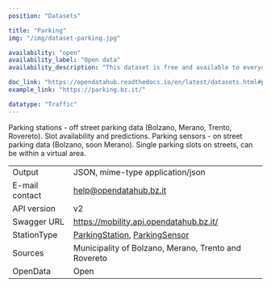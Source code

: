 ```yaml
---
position: "Datasets"

title: "Parking"
img: "/img/dataset-parking.jpg"

availability: "open"
availability_label: "Open data"
availability_description: "This dataset is free and available to everyone"

doc_link: "https://opendatahub.readthedocs.io/en/latest/datasets.html#parking-dataset"
example_link: "https://parking.bz.it/"

datatype: "Traffic"
---
```


Parking stations - off street parking data (Bolzano, Merano, Trento, Rovereto). Slot availability and predictions. Parking sensors - on street parking data (Bolzano, soon Merano). Single parking slots on streets, can be within a virtual area.

|                |                                                      |
| :------------- | ---------------------------------------------------- |
| Output         | JSON, mime-type application/json                     |
| E-mail contact | help@opendatahub.bz.it                               |
| API version    | v2                                                   |
| Swagger URL    | https://mobility.api.opendatahub.bz.it/              |
| StationType    | [ParkingStation](https://mobility.api.opendatahub.bz.it/v2/flat/ParkingStation), [ParkingSensor](https://mobility.api.opendatahub.bz.it/v2/flat/ParkingSensor)          |
| Sources        | Municipality of Bolzano, Merano, Trento and Rovereto |
| OpenData       | Open                                                 |
